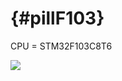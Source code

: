 # {#pillF103}

CPU = STM32F103C8T6

![](https://uglyduck.vajn.icu/STM32_Pills/m/BluePill_STM32F103_Pinout.jpg)
